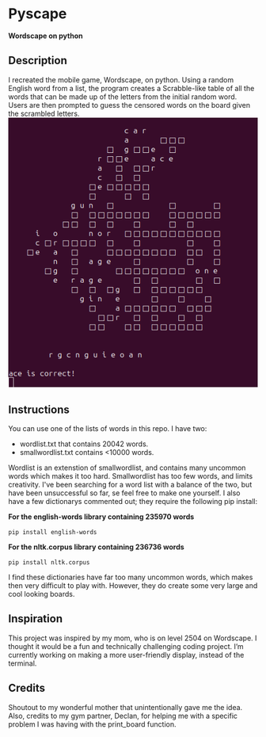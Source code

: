# Pyscape
**Wordscape on python**

## Description
I recreated the mobile game, Wordscape, on python. Using a random English word from a list, the program creates a Scrabble-like table of all the words that can be made up of the letters from the initial random word. Users are then prompted to guess the censored words on the board given the scrambled letters.
![Here is some sampe output:](Output.png "Sample Output")
  
## Instructions
You can use one of the lists of words in this repo. I have two: 
  - wordlist.txt that contains 20042 words.
  - smallwordlist.txt contains <10000 words.

Wordlist is an extenstion of smallwordlist, and contains many uncommon words which makes it too hard. Smallwordlist has too few words, and limits creativity. I've been searching for a word list with a balance of the two, but have been unsuccessful so far, se feel free to make one yourself. I also have a few dictionarys commented out; they require the following pip install:
  
  **For the english-words library containing 235970 words**
  ```
  pip install english-words
  ```
  **For the nltk.corpus library containing 236736 words**
  ```
  pip install nltk.corpus
  ```

I find these dictionaries have far too many uncommon words, which makes then very difficult to play with. However, they do create some very large and cool looking boards.

## Inspiration
  This project was inspired by my mom, who is on level 2504 on Wordscape. I thought it would be a fun and technically challenging coding project. I’m currently working on making a more user-friendly display, instead of the terminal.
  
## Credits
  Shoutout to my wonderful mother that unintentionally gave me the idea. Also, credits to my gym partner, Declan, for helping me with a specific problem I was having with the print_board function.
